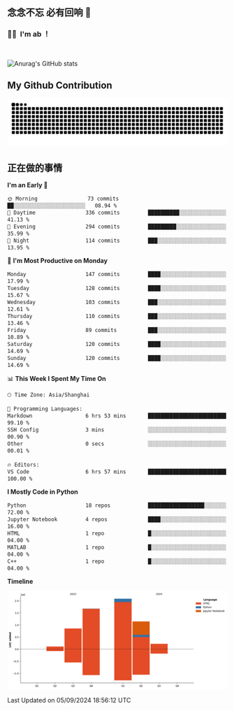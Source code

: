 ## 念念不忘 必有回响  👋
### 👨‍🔧&nbsp;&nbsp;I'm ab ！

<br>

![Anurag's GitHub stats](https://github-readme-stats.vercel.app/api?username=abinzzz&count_private=true&show_icons=true&theme=tokyonight)


## My Github Contribution
![](https://github.com/abinzzz/abinzzz/blob/output/github-contribution-grid-snake.svg)

## 正在做的事情

<!--START_SECTION:waka-->
**I'm an Early 🐤** 

```text
🌞 Morning                73 commits          ██░░░░░░░░░░░░░░░░░░░░░░░   08.94 % 
🌆 Daytime                336 commits         ██████████░░░░░░░░░░░░░░░   41.13 % 
🌃 Evening                294 commits         █████████░░░░░░░░░░░░░░░░   35.99 % 
🌙 Night                  114 commits         ███░░░░░░░░░░░░░░░░░░░░░░   13.95 % 
```
📅 **I'm Most Productive on Monday** 

```text
Monday                   147 commits         ████░░░░░░░░░░░░░░░░░░░░░   17.99 % 
Tuesday                  128 commits         ████░░░░░░░░░░░░░░░░░░░░░   15.67 % 
Wednesday                103 commits         ███░░░░░░░░░░░░░░░░░░░░░░   12.61 % 
Thursday                 110 commits         ███░░░░░░░░░░░░░░░░░░░░░░   13.46 % 
Friday                   89 commits          ███░░░░░░░░░░░░░░░░░░░░░░   10.89 % 
Saturday                 120 commits         ████░░░░░░░░░░░░░░░░░░░░░   14.69 % 
Sunday                   120 commits         ████░░░░░░░░░░░░░░░░░░░░░   14.69 % 
```


📊 **This Week I Spent My Time On** 

```text
🕑︎ Time Zone: Asia/Shanghai

💬 Programming Languages: 
Markdown                 6 hrs 53 mins       █████████████████████████   99.10 % 
SSH Config               3 mins              ░░░░░░░░░░░░░░░░░░░░░░░░░   00.90 % 
Other                    0 secs              ░░░░░░░░░░░░░░░░░░░░░░░░░   00.01 % 

🔥 Editors: 
VS Code                  6 hrs 57 mins       █████████████████████████   100.00 % 
```

**I Mostly Code in Python** 

```text
Python                   18 repos            ██████████████████░░░░░░░   72.00 % 
Jupyter Notebook         4 repos             ████░░░░░░░░░░░░░░░░░░░░░   16.00 % 
HTML                     1 repo              █░░░░░░░░░░░░░░░░░░░░░░░░   04.00 % 
MATLAB                   1 repo              █░░░░░░░░░░░░░░░░░░░░░░░░   04.00 % 
C++                      1 repo              █░░░░░░░░░░░░░░░░░░░░░░░░   04.00 % 
```



**Timeline**

![Lines of Code chart](https://raw.githubusercontent.com/abinzzz/abinzzz/main/assets/bar_graph.png)


 Last Updated on 05/09/2024 18:56:12 UTC
<!--END_SECTION:waka-->


